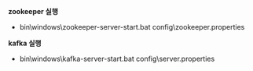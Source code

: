 **zookeeper 실행**
* bin\windows\zookeeper-server-start.bat config\zookeeper.properties

**kafka 실행**
* bin\windows\kafka-server-start.bat config\server.properties